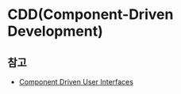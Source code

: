 # CDD(Component-Driven Development)

## 참고

- [Component Driven User Interfaces](https://www.componentdriven.org/)
